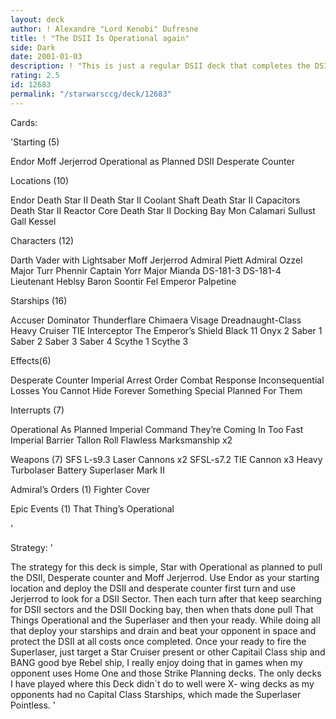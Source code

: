 ```yaml
---
layout: deck
author: ! Alexandre "Lord Kenobi" Dufresne
title: ! "The DSII Is Operational again"
side: Dark
date: 2001-01-03
description: ! "This is just a regular DSII deck that completes the DSII and beats down on you opponent in space."
rating: 2.5
id: 12683
permalink: "/starwarsccg/deck/12683"
---
```

Cards: 

'Starting (5)

Endor
Moff Jerjerrod
Operational as Planned
DSII
Desperate Counter

Locations (10)

Endor
Death Star II
Death Star II Coolant Shaft
Death Star II Capacitors
Death Star II Reactor Core
Death Star II Docking Bay
Mon Calamari
Sullust
Gall
Kessel

Characters (12)

Darth Vader with Lightsaber
Moff Jerjerrod
Admiral Piett
Admiral Ozzel
Major Turr Phennir
Captain Yorr
Major Mianda
DS-181-3
DS-181-4
Lieutenant Heblsy
Baron Soontir Fel
Emperor Palpetine

Starships (16)

Accuser
Dominator
Thunderflare
Chimaera
Visage
Dreadnaught-Class Heavy Cruiser
TIE Interceptor
The Emperor’s Shield
Black 11
Onyx 2
Saber 1
Saber 2
Saber 3
Saber 4
Scythe 1
Scythe 3


Effects(6)

Desperate Counter
Imperial Arrest Order
Combat Response
Inconsequential Losses
You Cannot Hide Forever
Something Special Planned For Them

Interrupts (7)

Operational As Planned
Imperial Command
They’re Coming In Too Fast
Imperial Barrier
Tallon Roll
Flawless Marksmanship x2

Weapons (7)
SFS L-s9.3 Laser Cannons x2
SFSL-s7.2 TIE Cannon x3
Heavy Turbolaser Battery
Superlaser Mark II

Admiral’s Orders (1)
Fighter Cover

Epic Events (1)
That Thing’s Operational

'

Strategy: '

The strategy for this deck is simple, Star with Operational as planned to pull the DSII, Desperate counter and Moff Jerjerrod. Use Endor as your starting location and deploy the DSII and desperate counter first turn and use Jerjerrod to look for a DSII Sector. Then each turn after that keep searching for DSII sectors and the DSII Docking bay, then when thats done pull That Things Operational and the Superlaser and then your ready. While doing all that deploy your starships and drain and beat your opponent in space and protect the DSII at all costs once completed. Once your ready to fire the Superlaser, just target a Star Cruiser present or other Capitail Class ship and BANG good bye Rebel ship, I really enjoy doing that in games when my opponent uses Home One and those Strike Planning decks. The only decks I have played where this Deck didn`t do to well were X- wing decks as my opponents had no Capital Class Starships, which made the Superlaser Pointless.  '
